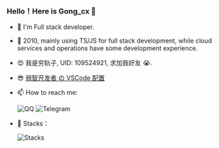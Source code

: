 ### Hello！Here is Gong_cx 👋

- 🔭 I'm Full stack developer.
- 🥱 2010, mainly using TS/JS for full stack development, while cloud services and operations have some development experience.
- 😍 我是穷轨子, UID: 109524921, 求加我好友 😭.
- 😎 [弱智开发者 の VSCode 配置](https://github.com/GongCx-Github/vscode-settings)
- 📫 How to reach me:


   ![QQ](https://img.shields.io/static/v1?label=%E8%85%BE%E8%AE%AF%20QQ&message=3175992523&color=orange&style=for-the-badge&labelColor=blue&logoColor=black&logo=Tencent%20QQ)   ![Telegram](https://img.shields.io/static/v1?label=Telegram&message=@Gong_cx&color=blue&style=for-the-badge&labelColor=green&logo=telegram)

- 🤗 Stacks：
   
   ![Stacks](https://user-images.githubusercontent.com/69497500/216021956-ae3df5f9-3c78-4710-996f-19f8ad3f3263.png)

